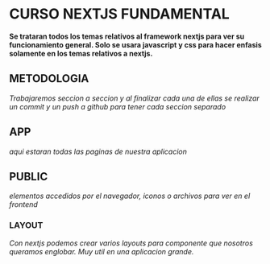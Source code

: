 # CURSO NEXTJS FUNDAMENTAL
**Se trataran todos los temas relativos al framework nextjs para ver su funcionamiento general. Solo se usara javascript y css para hacer enfasis solamente en los temas relativos a nextjs.**
## METODOLOGIA
*Trabajaremos seccion a seccion y al finalizar cada una de ellas se realizar un commit y un push a github para tener cada seccion separado*
## APP
*aqui estaran todas las paginas de nuestra aplicacion*
## PUBLIC
*elementos accedidos por el navegador, iconos o archivos para ver en el frontend*


### LAYOUT
*Con nextjs podemos crear varios layouts para componente que nosotros queramos englobar. Muy util en una aplicacion grande.*